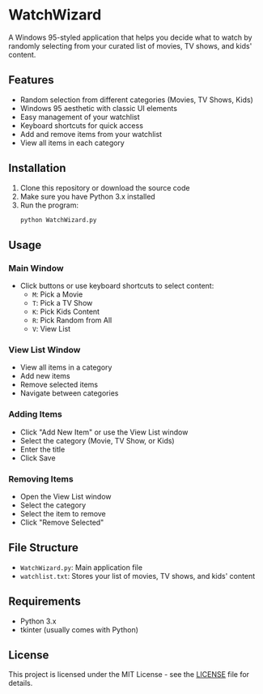 # WatchWizard

A Windows 95-styled application that helps you decide what to watch by randomly selecting from your curated list of movies, TV shows, and kids' content.

## Features

- Random selection from different categories (Movies, TV Shows, Kids)
- Windows 95 aesthetic with classic UI elements
- Easy management of your watchlist
- Keyboard shortcuts for quick access
- Add and remove items from your watchlist
- View all items in each category

## Installation

1. Clone this repository or download the source code
2. Make sure you have Python 3.x installed
3. Run the program:
   ```bash
   python WatchWizard.py
   ```

## Usage

### Main Window
- Click buttons or use keyboard shortcuts to select content:
  - `M`: Pick a Movie
  - `T`: Pick a TV Show
  - `K`: Pick Kids Content
  - `R`: Pick Random from All
  - `V`: View List

### View List Window
- View all items in a category
- Add new items
- Remove selected items
- Navigate between categories

### Adding Items
- Click "Add New Item" or use the View List window
- Select the category (Movie, TV Show, or Kids)
- Enter the title
- Click Save

### Removing Items
- Open the View List window
- Select the category
- Select the item to remove
- Click "Remove Selected"

## File Structure

- `WatchWizard.py`: Main application file
- `watchlist.txt`: Stores your list of movies, TV shows, and kids' content

## Requirements

- Python 3.x
- tkinter (usually comes with Python)

## License

This project is licensed under the MIT License - see the [LICENSE](LICENSE) file for details. 